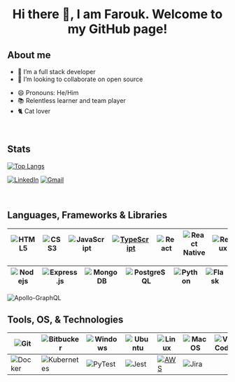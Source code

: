 <h1 align="center"> Hi there 👋, I am Farouk. Welcome to my GitHub page!</h1>

## About me

- 📝 I’m a full stack developer
- 👯 I’m looking to collaborate on open source
  <!-- - ⚡ Fun fact: The chances of a code working at the first run are the same as seeing a unicorn. -->
<!-- - 💼 React Native (Contract) developer at [Digit Insurace](https://www.godigit.com/) -->
- 😄 Pronouns: He/Him
- 📚 Relentless learner and team player
- 🐈 Cat lover

<!-- ### Highlighted Projects

<a href = "https://github.com/jan-far/Flow-Free-Solver">
  <img src = "https://github-readme-stats.vercel.app/api/pin/?username=jan-far&repo=Flow-Free-Solver&theme=tokyonight&hide_border" align = "center" />
</a>

<!--
**jan-far/jan-far** is a ✨ _special_ ✨ repository because its `README.md` (this file) appears on your GitHub profile.

Here are some ideas to get you started:

- 🔭 I’m currently working on ...
- 🌱 I’m currently learning ...
- 👯 I’m looking to collaborate on ...
- 🤔 I’m looking for help with ...
- 💬 Ask me about ...
- 📫 How to reach me: ...
- 😄 Pronouns: ...
- ⚡ Fun fact: ...
-->

</br>

## Stats

<!-- [![Farouk's GitHub stats](https://github-readme-stats.vercel.app/api?username=jan-far&count_private=true&show_icons=true&theme=onedark)](https://github.com/jan-far?tab=repositories) |
-->
[![Top Langs](https://github-readme-stats.vercel.app/api/top-langs/?username=jan-far&layout=compact&theme=onedark)](https://github.com/jan-far?tab=repositories) 

<!-- |
| ------------------------------------------------------------------------------------------------------------------------------------------------------------------------------------- | ---------------------------------------------------------------------------------------------------------------------------------------------------------------- |
-->
[![LinkedIn](https://img.shields.io/badge/linkedin-%230077B5.svg?&style=for-the-badge&logo=linkedin&logoColor=white)](https://www.linkedin.com/in/farouk-ligali//)
[![Gmail](https://img.shields.io/badge/gmail-%23D14836.svg?&style=for-the-badge&logo=gmail&logoColor=white)](mailto:ligalifarouk@gmail.com)

</br>

## Languages, Frameworks & Libraries

| ![HTML5](https://img.shields.io/badge/html5-%23E34F26.svg?style=for-the-badge&logo=html5&logoColor=white) | ![CSS3](https://img.shields.io/badge/css3-%231572B6.svg?style=for-the-badge&logo=css3&logoColor=white) | ![JavaScript](https://img.shields.io/badge/javascript-%23323330.svg?style=for-the-badge&logo=javascript&logoColor=%23F7DF1E) | [![TypeScript](https://badgen.net/badge/icon/typescript?icon=typescript&label)](https://typescriptlang.org) | ![React](https://img.shields.io/badge/react-%2320232a.svg?style=for-the-badge&logo=react&logoColor=%2361DAFB) | ![React Native](https://img.shields.io/badge/react_native-%2320232a.svg?style=for-the-badge&logo=react&logoColor=%2361DAFB) | ![Redux](https://img.shields.io/badge/redux-%23593d88.svg?style=for-the-badge&logo=redux&logoColor=white) |
| --------------------------------------------------------------------------------------------------------- | ------------------------------------------------------------------------------------------------------ | ---------------------------------------------------------------------------------------------------------------------------- | ----------------------------------------------------------------------------------------------------------- | ------------------------------------------------------------------------------------------------------------- | --------------------------------------------------------------------------------------------------------------------------- | --------------------------------------------------------------------------------------------------------- |

| ![Nodejs](https://img.shields.io/badge/node.js-%2320232a.svg?style=for-the-badge&logo=node.js&logoColor=green&labelColor=%23414d59) | ![Express.js](https://img.shields.io/badge/express.js-%2320232a.svg?style=for-the-badge&logo=express&logoColor=%2361DAFB) | ![MongoDB](https://img.shields.io/badge/mongodb-%23283c07?style=for-the-badge&logo=mongodb&logoColor=0d4503&labelColor=dbdbdb) | ![PostgreSQL](https://img.shields.io/badge/postgresql-%2320232a.svg?style=for-the-badge&logo=postgresql&logoColor=white&labelColor=%231818af) | ![Python](https://img.shields.io/badge/python-%2320232a?style=for-the-badge&logo=python&logoColor=0d4503&labelColor=dbdbdb) | ![Flask](https://img.shields.io/badge/flask-%2320232a?style=for-the-badge&logo=flask&logoColor=black&labelColor=dbdbdb) |
| ----------------------------------------------------------------------------------------------------------------------------------- | ------------------------------------------------------------------------------------------------------------------------- | ------------------------------------------------------------------------------------------------------------------------------ | --------------------------------------------------------------------------------------------------------------------------------------------- | --------------------------------------------------------------------------------------------------------------------------- | ----------------------------------------------------------------------------------------------------------------------- |

![Apollo-GraphQL](https://img.shields.io/badge/-ApolloGraphQL-311C87?style=for-the-badge&logo=apollo-graphql)

## Tools, OS, & Technologies

| ![Git](https://img.shields.io/badge/git-%2320232a.svg?style=for-the-badge&logo=git&logoColor=white&labelColor=red)    | ![Bitbucker](https://img.shields.io/badge/bitbucket-20232a?style=for-the-badge&logo=bitbucket&logoColor=blue&labelColor=white)    | ![Windows](https://img.shields.io/badge/Windows-0078D6?style=for-the-badge&logo=windows&logoColor=0078D6&labelColor=white) | ![Ubuntu](https://img.shields.io/badge/Ubuntu-E95420?style=for-the-badge&logo=ubuntu&logoColor=white) | ![Linux](https://img.shields.io/badge/linux-20232a?style=for-the-badge&logo=linux&logoColor=black&labelColor=white)                                 | ![MacOS](https://img.shields.io/badge/mac_os-20232a?style=for-the-badge&logo=macos&logoColor=white)             | ![VS Code](https://img.shields.io/badge/Visual_Studio_Code-0078d7.svg?style=for-the-badge&logo=visual-studio-code&logoColor=white) |
| --------------------------------------------------------------------------------------------------------------------- | --------------------------------------------------------------------------------------------------------------------------------- | -------------------------------------------------------------------------------------------------------------------------- | ----------------------------------------------------------------------------------------------------- | --------------------------------------------------------------------------------------------------------------------------------------------------- | --------------------------------------------------------------------------------------------------------------- | ---------------------------------------------------------------------------------------------------------------------------------- |
| ![Docker](https://img.shields.io/badge/docker-20232a?style=for-the-badge&logo=docker&logoColor=blue&labelColor=white) | ![Kubernetes](https://img.shields.io/badge/kubernetes-20232a?style=for-the-badge&logo=kubernetes&logoColor=white&labelColor=blue) | ![PyTest](https://img.shields.io/badge/pytest-20232a?style=for-the-badge&logo=pytest&logoColor=white&labelColor=darkgreen) | ![Jest](https://img.shields.io/badge/-jest-%23C21325?style=for-the-badge&logo=jest&logoColor=white)   | [![AWS](https://img.shields.io/badge/Learning-AWS-FF9900?style=flat-square&logo=amazon-aws&logoColor=white)](https://github.com/br3ndonland/awsdev) | ![Jira](https://img.shields.io/badge/jira-20232a?style=for-the-badge&logo=jira&logoColor=blue&labelColor=white) |
